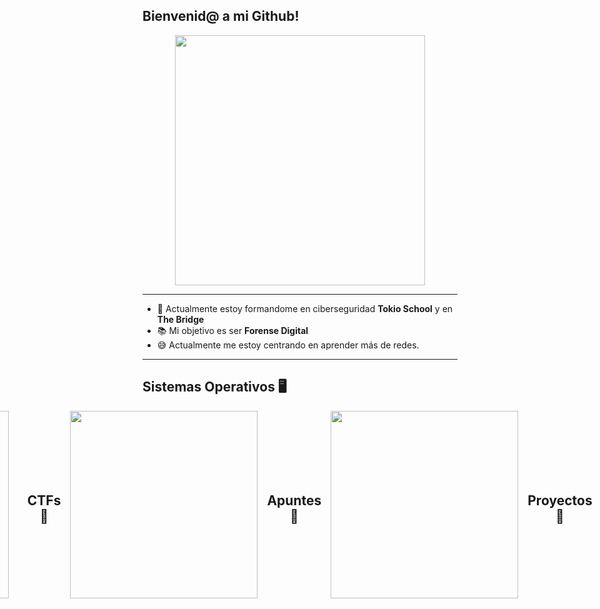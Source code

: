 ## Bienvenid@ a mi Github!  
<p align="center">
<img src="https://media.giphy.com/media/v1.Y2lkPTc5MGI3NjExMHdwM3Q5czkzemJsNGQ2ZG12NmF0cm51Y3pxNXJocnVoOXZ0N3YxMyZlcD12MV9naWZzX3NlYXJjaCZjdD1n/Nx0rz3jtxtEre/giphy.gif" width="400"/> 

  ---
- :school: Actualmente estoy formandome en ciberseguridad **Tokio School** y en **The Bridge**
- :books: Mi objetivo es ser **Forense Digital**
- :sweat_smile: Actualmente me estoy centrando en aprender más de redes.
---
<p align="left">
  
## Sistemas Operativos 🖥️

<div align="center" class="icons-social" style="margin-left: 10px; display: flex; justify-content: center; align-items: center; gap: 15px;">
  <img src="https://img.icons8.com/?size=100&id=gXoJoyTtYXFg&format=png&color=000000"/ style="margin-right:10px;">
  <img src="https://img.icons8.com/?size=100&id=qBWtR72kluCU&format=png&color=000000"/ style="margin-right:10px;">
  <img src="https://img.icons8.com/?size=100&id=jboFV8ZOXgZR&format=png&color=000000"/>

---

## Formaciones y Certificaciones 🏅

<div align="center" class="icons-social" style="margin-left: 10px; display: flex; justify-content: center; align-items: center; gap: 15px;">
 <img src="https://media.giphy.com/media/v1.Y2lkPTc5MGI3NjExMnBnMnhweDlramE0bGpiMXA4MndvZDVqcmIwdjNleDlnczd5NWd4dSZlcD12MV9naWZzX3NlYXJjaCZjdD1n/HH8AYABoO4ICAa0Dx9/giphy.gif" width="300"/>
 
#

## CTFs 🚩

  <img src="https://media.giphy.com/media/v1.Y2lkPTc5MGI3NjExMnBnMnhweDlramE0bGpiMXA4MndvZDVqcmIwdjNleDlnczd5NWd4dSZlcD12MV9naWZzX3NlYXJjaCZjdD1n/HH8AYABoO4ICAa0Dx9/giphy.gif" width="300"/>

<!--
- Overthewire
- Labsgf0s: 3/3 | http://labs.gf0s.com/
- Blue team labs
- Dockerlabs
- Try Hack Me
- The pwnlab
- The Hackers labs
- Wifi Challenge
- Splunk of the boss
- Hack the logs
  -->
## Apuntes 📖

  <img src="https://media.giphy.com/media/v1.Y2lkPTc5MGI3NjExMnBnMnhweDlramE0bGpiMXA4MndvZDVqcmIwdjNleDlnczd5NWd4dSZlcD12MV9naWZzX3NlYXJjaCZjdD1n/HH8AYABoO4ICAa0Dx9/giphy.gif" width="300"/>

## Proyectos 📝

  <img src="https://media.giphy.com/media/v1.Y2lkPTc5MGI3NjExMnBnMnhweDlramE0bGpiMXA4MndvZDVqcmIwdjNleDlnczd5NWd4dSZlcD12MV9naWZzX3NlYXJjaCZjdD1n/HH8AYABoO4ICAa0Dx9/giphy.gif" width="300"/>

---

## Contacto 🖋️

<div align="center" class="icons-social" style="margin-left: 10px; display: flex; justify-content: center; align-items: center; gap: 15px;">
  <a target="_blank" href="https://www.linkedin.com/in/alba-p-5160562ba/">
    <img src="https://img.icons8.com/?size=100&id=DlBWhISuNDyc&format=png&color=000000" style="height: 70px; width: auto;" />
 </a>
  <a target="_blank" href="https://medium.com/@Tripolaris">
    <img src="https://img.icons8.com/?size=100&id=bocK2vOACVtF&format=png&color=000000" style="height: 70px; width: auto;" />
  </a>


